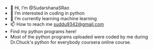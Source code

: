 - 👋 Hi, I’m @SudarshanaSRao
- 👀 I’m interested in coding in python
- 🌱 I’m currently learning machine learning
- 📫 How to reach me suddu9342@gmail.com
- Find my python programs here!
- Most of the python programs uploaded were coded by me during Dr.Chuck's python for everybody coursera online course.

<!---
SudarshanaSRao/SudarshanaSRao is a ✨ special ✨ repository because its `README.md` (this file) appears on your GitHub profile.
You can click the Preview link to take a look at your changes.
--->
